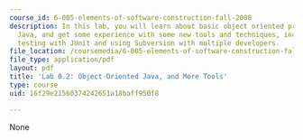 ```yaml
---
course_id: 6-005-elements-of-software-construction-fall-2008
description: In this lab, you will learn about basic object oriented programming in
  Java, and get some experience with some new tools and techniques, including unit
  testing with JUnit and using Subversion with multiple developers.
file_location: /coursemedia/6-005-elements-of-software-construction-fall-2008/16f29e21560374242651a18baff950f8_MIT6_005f08_lab02.pdf
file_type: application/pdf
layout: pdf
title: 'Lab 0.2: Object-Oriented Java, and More Tools'
type: course
uid: 16f29e21560374242651a18baff950f8

---
```

None